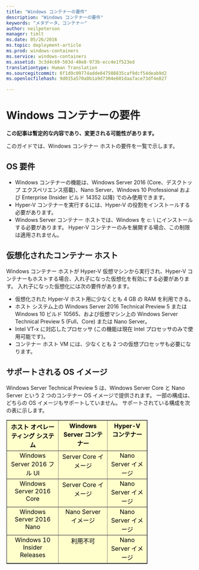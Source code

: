 ```yaml
---
title: "Windows コンテナーの要件"
description: "Windows コンテナーの要件"
keywords: "メタデータ、コンテナー"
author: neilpeterson
manager: timlt
ms.date: 05/26/2016
ms.topic: deployment-article
ms.prod: windows-containers
ms.service: windows-containers
ms.assetid: 3c3d4c69-503d-40e8-973b-ecc4e1f523ed
translationtype: Human Translation
ms.sourcegitcommit: 6f1d9c09774adde047508835caf9dcf54deab9d2
ms.openlocfilehash: 9d015a570a0b1a9d7304e601daa7ace73df4e827

---
```


# Windows コンテナーの要件

**この記事は暫定的な内容であり、変更される可能性があります。** 

このガイドでは、Windows コンテナー ホストの要件を一覧で示します。

## OS 要件

- Windows コンテナーの機能は、Windows Server 2016 (Core、デスクトップ エクスペリエンス搭載)、Nano Server、Windows 10 Professional および Enterprise (Insider ビルド 14352 以降) でのみ使用できます。
- Hyper-V コンテナーを実行するには、Hyper-V の役割をインストールする必要があります。
- Windows Server コンテナー ホストでは、Windows を c: \\ にインストールする必要があります。 Hyper-V コンテナーのみを展開する場合、この制限は適用されません。

## 仮想化されたコンテナー ホスト

Windows コンテナー ホストが Hyper-V 仮想マシンから実行され、Hyper-V コンテナーもホストする場合、入れ子になった仮想化を有効にする必要があります。 入れ子になった仮想化には次の要件があります。

- 仮想化された Hyper-V ホスト用に少なくとも 4 GB の RAM を利用できる。
- ホスト システム上の Windows Server 2016 Technical Preview 5 または Windows 10 ビルド 10565、および仮想マシン上の Windows Server Technical Preview 5 (Full、Core) または Nano Server。
- Intel VT-x に対応したプロセッサ (この機能は現在 Intel プロセッサのみで使用可能です)。
- コンテナー ホスト VM には、少なくとも 2 つの仮想プロセッサも必要になります。

## サポートされる OS イメージ

Windows Server Technical Preview 5 は、Windows Server Core と Nano Server という 2 つのコンテナー OS イメージで提供されます。 一部の構成は、どちらの OS イメージもサポートしていません。 サポートされている構成を次の表に示します。

<table border="1" style="background-color:FFFFCC;border-collapse:collapse;border:1px solid FFCC00;color:000000;width:75%" cellpadding="5" cellspacing="5">
<thead>
<tr valign="top">
<th><center>ホスト オペレーティング システム</center></th>
<th><center>Windows Server コンテナー</center></th>
<th><center>Hyper-V コンテナー</center></th>
</tr>
</thead>
<tbody>
<tr valign="top">
<td><center>Windows Server 2016 フル UI</center></td>
<td><center>Server Core イメージ</center></td>
<td><center>Nano Server イメージ</center></td>
</tr>
<tr valign="top">
<td><center>Windows Server 2016 Core</center></td>
<td><center>Server Core イメージ</center></td>
<td><center> Nano Server イメージ</center></td>
</tr>
<tr valign="top">
<td><center>Windows Server 2016 Nano</center></td>
<td><center> Nano Server イメージ</center></td>
<td><center>Nano Server イメージ</center></td>
</tr>
<tr valign="top">
<td><center>Windows 10 Insider Releases</center></td>
<td><center>利用不可</center></td>
<td><center>Nano Server イメージ</center></td>
</tr>
</tbody>
</table>



<!--HONumber=Jul16_HO3-->



